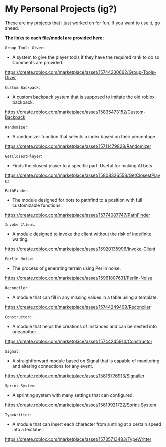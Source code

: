 # My Personal Projects (ig?)

These are my projects that i just worked on for fun.
If you want to use it, go ahead.

**The links to each file/model are provided here:**

`Group Tools Giver`:
- A system to give the player tools if they have the required rank to do so.
Comments are provided.

https://create.roblox.com/marketplace/asset/15744230662/Group-Tools-Giver

`Custom Backpack`:
- A custom backpack system that is supposed to imitate the old roblox backpack.

https://create.roblox.com/marketplace/asset/15835473152/Custom-Backpack

`Randomizer`:
- A randomizer function that selects a index based on their percentage.

https://create.roblox.com/marketplace/asset/15711479828/Randomizer

`GetClosestPlayer`:
- Finds the closest player to a specific part. Useful for making AI bots.

https://create.roblox.com/marketplace/asset/15808326558/GetClosestPlayer

`PathFinder`:
- The module designed for bots to pathfind to a position with full customizable functions.

https://create.roblox.com/marketplace/asset/15774087747/PathFinder

`Invoke Client`:
- A module designed to invoke the client without the risk of indefinite waiting.

https://create.roblox.com/marketplace/asset/15920135996/Invoke-Client

`Perlin Noise`:
- The process of generating terrain using Perlin noise.

https://create.roblox.com/marketplace/asset/15961807631/Perlin-Noise

`Reconciler`:
- A module that can fill in any missing values in a table using a template.

https://create.roblox.com/marketplace/asset/15744249499/Reconciler

`Constructor`:
- A module that helps the creations of Instances and can be nested into oneanother.

https://create.roblox.com/marketplace/asset/15744245914/Constructor

`Signal`:
- A straightforward module based on Signal that is capable of monitoring and altering connections for any event. 

https://create.roblox.com/marketplace/asset/15816776913/Signaller

`Sprint System`:
- A sprinting system with many settings that can configured.

https://create.roblox.com/marketplace/asset/15819921722/Sprint-System

`TypeWritter`:
- A module that can insert each character from a string at a certain speed into a textlabel.

https://create.roblox.com/marketplace/asset/15735713483/TypeWritter
